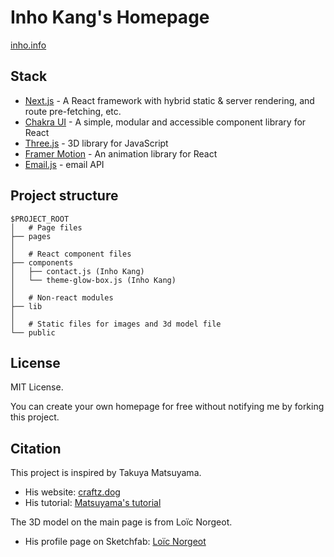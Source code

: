 # Inho Kang's Homepage
[inho.info](https://inho.info)

## Stack

- [Next.js](https://nextjs.org/) - A React framework with hybrid static & server rendering, and route pre-fetching, etc.
- [Chakra UI](https://chakra-ui.com/) - A simple, modular and accessible component library for React
- [Three.js](https://threejs.org/) - 3D library for JavaScript
- [Framer Motion](https://www.framer.com/motion/) - An animation library for React
- [Email.js](https://emailjs.com/) - email API

## Project structure

```
$PROJECT_ROOT
│   # Page files
├── pages
│
│   # React component files
├── components
│   ├── contact.js (Inho Kang)
│   └── theme-glow-box.js (Inho Kang)
│
│   # Non-react modules
├── lib
│
│   # Static files for images and 3d model file
└── public
```
## License
MIT License.

You can create your own homepage for free without notifying me by forking this project.

## Citation

This project is inspired by Takuya Matsuyama.

- His website: [craftz.dog](https://craftz.dog)
- His tutorial: [Matsuyama's tutorial](https://www.youtube.com/watch?v=bSMZgXzC9AA)

The 3D model on the main page is from Loïc Norgeot.
- His profile page on Sketchfab: [Loïc Norgeot](https://sketchfab.com/norgeotloic)
